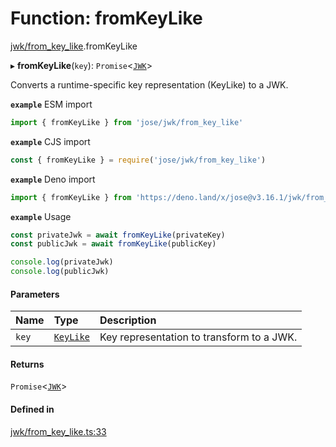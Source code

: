 # Function: fromKeyLike

[jwk/from_key_like](../modules/jwk_from_key_like.md).fromKeyLike

▸ **fromKeyLike**(`key`): `Promise`<[`JWK`](../interfaces/types.JWK.md)\>

Converts a runtime-specific key representation (KeyLike) to a JWK.

**`example`** ESM import
```js
import { fromKeyLike } from 'jose/jwk/from_key_like'
```

**`example`** CJS import
```js
const { fromKeyLike } = require('jose/jwk/from_key_like')
```

**`example`** Deno import
```js
import { fromKeyLike } from 'https://deno.land/x/jose@v3.16.1/jwk/from_key_like.ts'
```

**`example`** Usage
```js
const privateJwk = await fromKeyLike(privateKey)
const publicJwk = await fromKeyLike(publicKey)

console.log(privateJwk)
console.log(publicJwk)
```

#### Parameters

| Name | Type | Description |
| :------ | :------ | :------ |
| `key` | [`KeyLike`](../types/types.KeyLike.md) | Key representation to transform to a JWK. |

#### Returns

`Promise`<[`JWK`](../interfaces/types.JWK.md)\>

#### Defined in

[jwk/from_key_like.ts:33](https://github.com/panva/jose/blob/v3.16.1/src/jwk/from_key_like.ts#L33)
